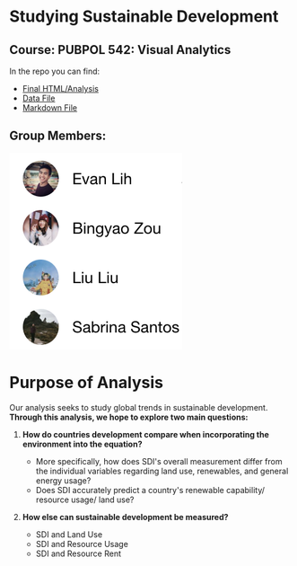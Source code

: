 # Studying Sustainable Development
## Course: PUBPOL 542: Visual Analytics
In the repo you can find:
* <a href="https://evanlih.github.io/PUBPOL-543-BEES-Project">Final HTML/Analysis</a>
* <a href="https://github.com/EvanLih/PUBPOL-543-BEES-Project/blob/master/Final_Data.csv">Data File</a>
* <a href="https://github.com/EvanLih/PUBPOL-543-BEES-Project/blob/master/Final_Analysis.Rmd">Markdown File</a>
## Group Members:
![test](https://raw.githubusercontent.com/EvanLih/PUBPOL-543-BEES-Project/master/Team_members.png)
# Purpose of Analysis
Our analysis seeks to study global trends in sustainable development.
**Through this analysis, we hope to explore two main questions:** 

1. **How do countries development compare when incorporating the environment into the equation?** 
    + More specifically, how does SDI's overall measurement differ from the individual variables regarding land use, renewables, and general energy usage?
    + Does SDI accurately predict a country's renewable capability/ resource usage/ land use?

2. **How else can sustainable development be measured?**
    + SDI and Land Use
    + SDI and Resource Usage
    + SDI and Resource Rent

